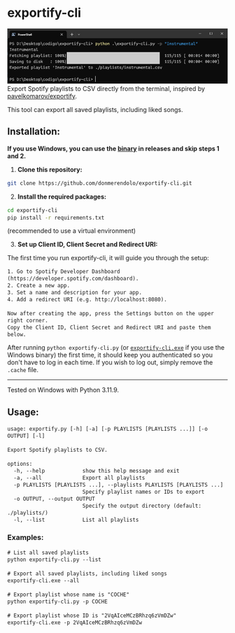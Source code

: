 # exportify-cli
![](image.png?raw=true "exportify-cli") \
Export Spotify playlists to CSV directly from the terminal, inspired by [pavelkomarov/exportify](https://github.com/pavelkomarov/exportify).

This tool can export all saved playlists, including liked songs.

## Installation:
**If you use Windows, you can use the [binary](https://github.com/donmerendolo/exportify-cli/releases/latest/download/exportify-cli.exe) in releases and skip steps 1 and 2.**
1. **Clone this repository:**
```bash
git clone https://github.com/donmerendolo/exportify-cli.git
```

2. **Install the required packages:**
```bash
cd exportify-cli
pip install -r requirements.txt
```
(recommended to use a virtual environment)
  
3. **Set up Client ID, Client Secret and Redirect URI:**

The first time you run exportify-cli, it will guide you through the setup:
```
1. Go to Spotify Developer Dashboard (https://developer.spotify.com/dashboard).
2. Create a new app.
3. Set a name and description for your app.
4. Add a redirect URI (e.g. http://localhost:8080).

Now after creating the app, press the Settings button on the upper right corner.
Copy the Client ID, Client Secret and Redirect URI and paste them below.
```

After running `python exportify-cli.py` (or [`exportify-cli.exe`](https://github.com/donmerendolo/exportify-cli/releases/latest/download/exportify-cli.exe) if you use the Windows binary) the first time, it should keep you authenticated so you don't have to log in each time. If you wish to log out, simply remove the `.cache` file.

---

Tested on Windows with Python 3.11.9.

## Usage:
```
usage: exportify.py [-h] [-a] [-p PLAYLISTS [PLAYLISTS ...]] [-o OUTPUT] [-l]

Export Spotify playlists to CSV.

options:
  -h, --help            show this help message and exit
  -a, --all             Export all playlists
  -p PLAYLISTS [PLAYLISTS ...], --playlists PLAYLISTS [PLAYLISTS ...]
                        Specify playlist names or IDs to export
  -o OUTPUT, --output OUTPUT
                        Specify the output directory (default: ./playlists/)
  -l, --list            List all playlists
```

### Examples:
```
# List all saved playlists
python exportify-cli.py --list

# Export all saved playlists, including liked songs
exportify-cli.exe --all

# Export playlist whose name is "COCHE"
python exportify-cli.py -p COCHE

# Export playlist whose ID is "2VqAIceMCzBRhzq6zVmDZw"
exportify-cli.exe -p 2VqAIceMCzBRhzq6zVmDZw
```
